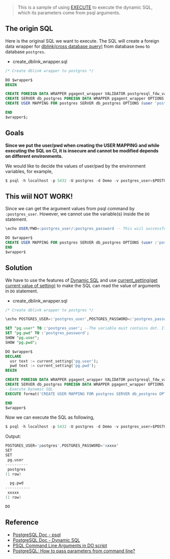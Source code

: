 > This is a sample of using [EXECUTE](https://www.postgresql.org/docs/current/ecpg-dynamic.html) to execute the dynamic SQL, which its parameters come from psql arguments.


## The origin SQL

Here is the original SQL we want to execute.
The SQL will create a foreign data wrapper for [dblink(cross database query)](https://karatejb.blogspot.com/2019/04/postgresql-cross-database-query-with.html) from database `Demo` to database `postgres`.



- create_dblink_wrapper.sql

```sql
/* Create dblink wrapper to postgres */

DO $wrapper$
BEGIN

CREATE FOREIGN DATA WRAPPER pgagent_wrapper VALIDATOR postgresql_fdw_validator;
CREATE SERVER db_postgres FOREIGN DATA WRAPPER pgagent_wrapper OPTIONS (host 'localhost', dbname 'postgres' );
CREATE USER MAPPING FOR postgres SERVER db_postgres OPTIONS (user 'postgres', password 'xxxxx');

END
$wrapper$;
```



## Goals

**Since we put the user/pwd when creating the USER MAPPING and while executing the SQL on CI, it is insecure and cannot be modified depends on different environments.**

We would like to decide the values of user/pwd by the environment variables, for example,


```s
$ psql -h localhost -p 5432 -U postgres -d Demo -v postgres_user=$POSTGRESS_USER -v postgres_password=$POSTGRES_PASSWORD -f create_dblink_wrapper.sql
```




## This wiil NOT WORK!

Since we can get the argument values from psql command by `:postgres_user`. However, we cannot use the variable(s) inside the `DO` statement.

```sql
\echo USER/PWD=:postgres_user/:postgres_password -- This wiil successfully show USER/PWD=my_user/my_pwd

DO $wrapper$
CREATE USER MAPPING FOR postgres SERVER db_postgres OPTIONS (user :'postgres_user', password :'postgres_password'); --Error: syntax error on ":"
END
$wrapper$
```


## Solution

We have to use the features of [Dynamic SQL]( https://www.postgresql.org/docs/current/ecpg-dynamic.html) and use [current_setting(get current value of setting)]( https://www.postgresql.org/docs/9.6/functions-admin.html#FUNCTIONS-ADMIN-SET-TABLE) to make the SQL can read the value of arguments in `DO` statement.


- create_dblink_wrapper.sql

```sql
/* Create dblink wrapper to postgres */

\echo POSTGRES_USER=:'postgres_user',POSTGRES_PASSWORD=:'postgres_password'

SET "pg.user" TO :'postgres_user'; --The variable must contains dot. If name it as "pg_user", it will cause error: "ERROR:  unrecognized configuration parameter "pg_user".
SET "pg.pwd" TO :'postgres_password';
SHOW "pg.user";
SHOW "pg.pwd";

DO $wrapper$
DECLARE
  usr text := current_setting('pg.user');
  pwd text := current_setting('pg.pwd');
BEGIN

CREATE FOREIGN DATA WRAPPER pgagent_wrapper VALIDATOR postgresql_fdw_validator;
CREATE SERVER db_postgres FOREIGN DATA WRAPPER pgagent_wrapper OPTIONS (host 'localhost', dbname 'postgres' );
--Execute Dynamic SQL
EXECUTE format('CREATE USER MAPPING FOR postgres SERVER db_postgres OPTIONS (user ''%I'', password ''%I'');', usr, pwd);

END
$wrapper$

```


Now we can execute the SQL as following,

```s
$ psql -h localhost -p 5432 -U postgres -d Demo -v postgres_user=$POSTGRES_USER -v postgres_password=$POSTGRES_PASSWORD -f create_dblink_wrapper.sql
```

Output:

```s
POSTGRES_USER='postgres',POSTGRES_PASSWORD='xxxxx'
SET
SET
 pg.user
----------
 postgres
(1 row)

  pg.pwd
-----------
 xxxxx
(1 row)

DO
```


## Reference

- [PostgreSQL Doc - psql](https://www.postgresql.org/docs/current/app-psql.html)
- [PostgreSQL Doc - Dynamic SQL](https://www.postgresql.org/docs/current/ecpg-dynamic.html)
- [PSQL Command Line Arguments in DO script](https://stackoverflow.com/a/38175213/7045253)
- [PostgreSQL: How to pass parameters from command line?](https://stackoverflow.com/a/7389606/7045253)


